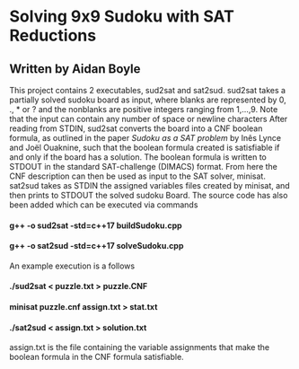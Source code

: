 # Solving 9x9 Sudoku with SAT Reductions
## Written by Aidan Boyle
This project contains 2 executables, sud2sat and sat2sud. sud2sat takes a partially solved sudoku board as input, where blanks are represented by
0, ., * or ? and the nonblanks are positive integers ranging from 1,...,9.
Note that the input can contain any number of space or newline characters
After reading from STDIN, sud2sat converts the board into a CNF boolean formula, as outlined
in the paper *Sudoku as a SAT problem* by Inês Lynce and Joël Ouaknine, such that
the boolean formula created is satisfiable if and only if the board has a solution. The boolean formula is written to STDOUT
in the standard SAT-challenge (DIMACS) format. From here the CNF description can then 
be used as input to the SAT solver, minisat. sat2sud takes as STDIN the assigned variables files
created by minisat, and then prints to STDOUT the solved sudoku Board. The source code has also been added
which can be executed via commands 
#### g++ -o sud2sat -std=c++17 buildSudoku.cpp
#### g++ -o sat2sud -std=c++17 solveSudoku.cpp

An example execution is a follows
#### ./sud2sat < puzzle.txt > puzzle.CNF
#### minisat puzzle.cnf assign.txt > stat.txt
#### ./sat2sud < assign.txt > solution.txt
assign.txt is the file containing the variable assignments that make the boolean formula 
in the CNF formula satisfiable.
